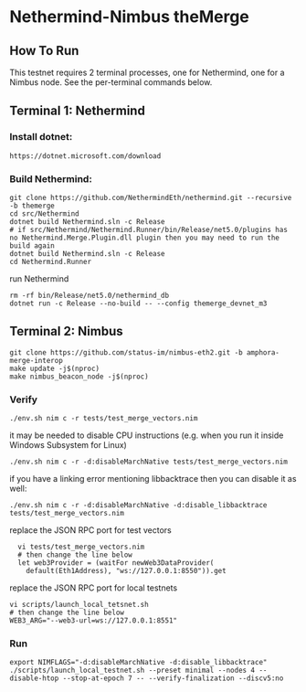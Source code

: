 # Nethermind-Nimbus theMerge

## How To Run

This testnet requires 2 terminal processes, one for Nethermind, one for a Nimbus node. See the per-terminal commands below.

## Terminal 1: Nethermind

### Install dotnet:
```
https://dotnet.microsoft.com/download
```

### Build Nethermind:
```
git clone https://github.com/NethermindEth/nethermind.git --recursive -b themerge
cd src/Nethermind
dotnet build Nethermind.sln -c Release
# if src/Nethermind/Nethermind.Runner/bin/Release/net5.0/plugins has no Nethermind.Merge.Plugin.dll plugin then you may need to run the build again
dotnet build Nethermind.sln -c Release
cd Nethermind.Runner
```

run Nethermind
```
rm -rf bin/Release/net5.0/nethermind_db
dotnet run -c Release --no-build -- --config themerge_devnet_m3
```

## Terminal 2: Nimbus
```
git clone https://github.com/status-im/nimbus-eth2.git -b amphora-merge-interop
make update -j$(nproc)
make nimbus_beacon_node -j$(nproc)
```

### Verify
```
./env.sh nim c -r tests/test_merge_vectors.nim
```
it may be needed to disable CPU instructions (e.g. when you run it inside Windows Subsystem for Linux)
```
./env.sh nim c -r -d:disableMarchNative tests/test_merge_vectors.nim
```
if you have a linking error mentioning libbacktrace then you can disable it as well:
```
./env.sh nim c -r -d:disableMarchNative -d:disable_libbacktrace tests/test_merge_vectors.nim
```

replace the JSON RPC port for test vectors 
```
  vi tests/test_merge_vectors.nim
  # then change the line below
  let web3Provider = (waitFor newWeb3DataProvider(
    default(Eth1Address), "ws://127.0.0.1:8550")).get
```

replace the JSON RPC port for local testnets 
```
vi scripts/launch_local_tetsnet.sh
# then change the line below
WEB3_ARG="--web3-url=ws://127.0.0.1:8551"
```

### Run

```
export NIMFLAGS="-d:disableMarchNative -d:disable_libbacktrace"
./scripts/launch_local_testnet.sh --preset minimal --nodes 4 --disable-htop --stop-at-epoch 7 -- --verify-finalization --discv5:no
```
